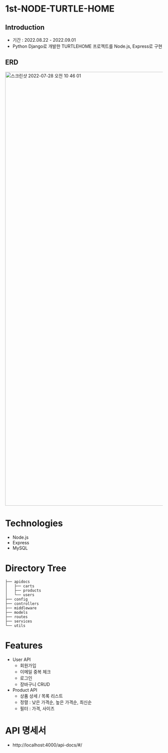 # 1st-NODE-TURTLE-HOME

## Introduction
- 기간 : 2022.08.22 - 2022.09.01
- Python Django로 개발한 TURTLEHOME 프로젝트를 Node.js, Express로 구현

## ERD
<img width="1381" alt="스크린샷 2022-07-28 오전 10 46 01" src="https://user-images.githubusercontent.com/78359232/181875825-64d7c1f4-58ce-4ed9-9e48-11e9322e484e.png">

# Technologies
- Node.js
- Express
- MySQL

# Directory Tree
```
├── apidocs
│   ├── carts
│   ├── products
│   └── users
├── config
├── controllers
├── middleware
├── models
├── routes
├── services
└── utils
```

# Features
- User API
  - 회원가입
  - 이메일 중복 체크
  - 로그인
  - 장바구니 CRUD
- Product API
  - 상품 상세 / 목록 리스트
  - 정렬 : 낮은 가격순, 높은 가격순, 최신순
  - 필터 : 가격, 사이즈

# API 명세서
- <a>http://localhost:4000/api-docs/#/</a>
